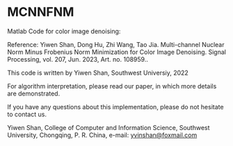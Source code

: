 # MCNNFNM
Matlab Code for color image denoising:

Reference:
Yiwen Shan, Dong Hu, Zhi Wang, Tao Jia. Multi-channel Nuclear Norm Minus Frobenius Norm Minimization for Color Image Denoising. Signal Processing, vol. 207, Jun. 2023, Art. no. 108959..

This code is written by Yiwen Shan, Southwest Universiy, 2022

For algorithm interpretation, please read our paper, in which more details are demonstrated.

If you have any questions about this implementation, please do not hesitate to contact us.

Yiwen Shan, College of Computer and Information Science, Southwest University, Chongqing, P. R. China, e-mail: yvinshan@foxmail.com
